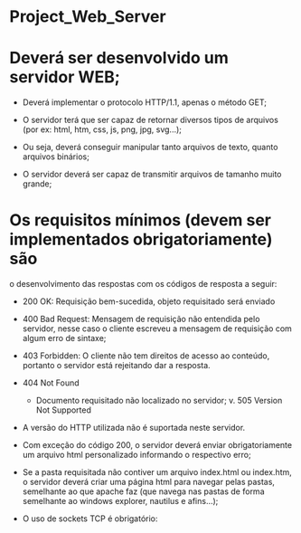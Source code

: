 # Project_Web_Server

# Deverá ser desenvolvido um servidor WEB;
- Deverá implementar o protocolo HTTP/1.1, apenas o método
GET;

- O servidor terá que ser capaz de retornar diversos tipos de arquivos (por
ex: html, htm, css, js, png, jpg, svg...);

- Ou seja, deverá conseguir manipular tanto arquivos de texto,
quanto arquivos binários;

- O servidor deverá ser capaz de transmitir arquivos de tamanho muito
grande;

# Os requisitos mínimos (devem ser implementados obrigatoriamente) são
o desenvolvimento das respostas com os códigos de resposta a seguir:

  - 200 OK:
    Requisição bem-sucedida, objeto requisitado será enviado
  - 400 Bad Request:
    Mensagem de requisição não entendida pelo servidor,
    nesse caso o cliente escreveu a mensagem de requisição
    com algum erro de sintaxe;

  - 403 Forbidden:
    O cliente não tem direitos de acesso ao conteúdo, portanto
    o servidor está rejeitando dar a resposta.

  - 404 Not Found
    - Documento requisitado não localizado no servidor;
    v. 505 Version Not Supported
   - A versão do HTTP utilizada não é suportada neste
    servidor.

- Com exceção do código 200, o servidor deverá enviar obrigatoriamente
um arquivo html personalizado informando o respectivo erro;

- Se a pasta requisitada não contiver um arquivo index.html ou index.htm,
o servidor deverá criar uma página html para navegar pelas pastas,
semelhante ao que apache faz (que navega nas pastas de forma
semelhante ao windows explorer, nautilus e afins...);

- O uso de sockets TCP é obrigatório:
